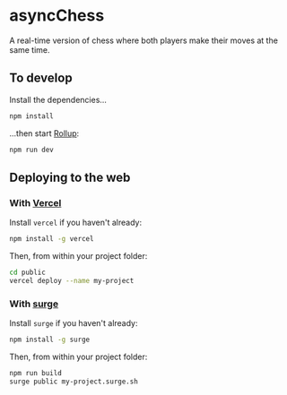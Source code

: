 # asyncChess

A real-time version of chess where both players make their moves at the same time. 

## To develop

Install the dependencies...

```bash
npm install
```

...then start [Rollup](https://rollupjs.org):

```bash
npm run dev
```

## Deploying to the web

### With [Vercel](https://vercel.com)

Install `vercel` if you haven't already:

```bash
npm install -g vercel
```

Then, from within your project folder:

```bash
cd public
vercel deploy --name my-project
```

### With [surge](https://surge.sh/)

Install `surge` if you haven't already:

```bash
npm install -g surge
```

Then, from within your project folder:

```bash
npm run build
surge public my-project.surge.sh
```

